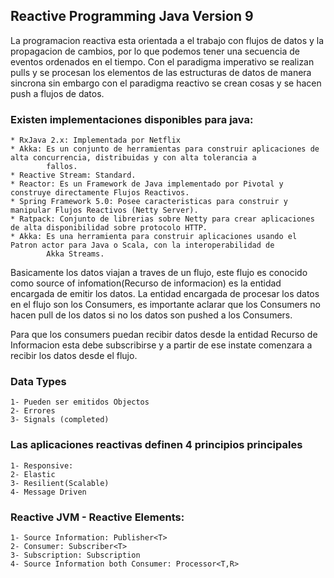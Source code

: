 ## Reactive Programming Java Version 9

La programacion reactiva esta orientada a el trabajo con flujos de datos y la propagacion de cambios, por lo que podemos tener
una secuencia de eventos ordenados en el tiempo. Con el paradigma imperativo se realizan pulls y se procesan los elementos de
las estructuras de datos de manera sincrona sin embargo con el paradigma reactivo se crean cosas y se hacen push a flujos de datos.


### Existen implementaciones disponibles para java:
	* RxJava 2.x: Implementada por Netflix
    * Akka: Es un conjunto de herramientas para construir aplicaciones de alta concurrencia, distribuidas y con alta tolerancia a
    		fallos.
    * Reactive Stream: Standard.
    * Reactor: Es un Framework de Java implementado por Pivotal y construye directamente Flujos Reactivos.
    * Spring Framework 5.0: Posee caracteristicas para construir y manipular Flujos Reactivos (Netty Server).
    * Ratpack: Conjunto de librerias sobre Netty para crear aplicaciones de alta disponibilidad sobre protocolo HTTP.
    * Akka: Es una herramienta para construir aplicaciones usando el Patron actor para Java o Scala, con la interoperabilidad de
    		Akka Streams.
    
 Basicamente los datos viajan a traves de un flujo, este flujo es conocido como source of infomation(Recurso de informacion) es 
 la entidad encargada de emitir los datos. La entidad encargada de procesar los datos en el flujo son los Consumers, es importante 
 aclarar que los Consumers no hacen pull de los datos si no los datos son pushed a los Consumers.
 
 Para que los consumers puedan recibir datos desde la entidad Recurso de Informacion esta debe subscribirse y a partir de ese instate
 comenzara a recibir los datos desde el flujo. 
 
 ### Data Types
 	1- Pueden ser emitidos Objectos
    2- Errores 
    3- Signals (completed)
    
 ### Las aplicaciones reactivas definen 4 principios principales
    1- Responsive: 
    2- Elastic
    3- Resilient(Scalable)
    4- Message Driven
  
 ### Reactive JVM - Reactive Elements:
  	1- Source Information: Publisher<T>
    2- Consumer: Subscriber<T>
    3- Subscription: Subscription
    4- Source Information both Consumer: Processor<T,R>
    
    
    
    
  

